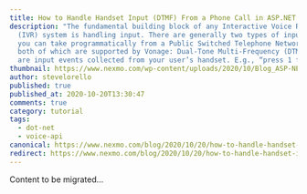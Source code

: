 ```yaml
---
title: How to Handle Handset Input (DTMF) From a Phone Call in ASP.NET Core
description: "The fundamental building block of any Interactive Voice Response
  (IVR) system is handling input. There are generally two types of input that
  you can take programmatically from a Public Switched Telephone Network (PSTN),
  both of which are supported by Vonage: Dual-Tone Multi-Frequency (DTMF)—these
  are input events collected from your user’s handset. E.g., “press 1 for […]"
thumbnail: https://www.nexmo.com/wp-content/uploads/2020/10/Blog_ASP-NET_VoiceAPI_1200x600.png
author: stevelorello
published: true
published_at: 2020-10-20T13:30:47
comments: true
category: tutorial
tags:
  - dot-net
  - voice-api
canonical: https://www.nexmo.com/blog/2020/10/20/how-to-handle-handset-input-dtmf-from-a-phone-call-in-asp-net-core
redirect: https://www.nexmo.com/blog/2020/10/20/how-to-handle-handset-input-dtmf-from-a-phone-call-in-asp-net-core
---
```

Content to be migrated...